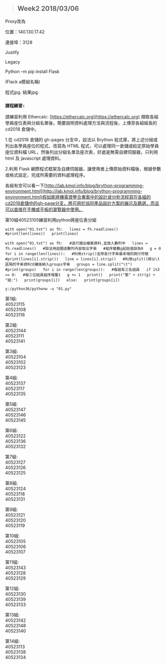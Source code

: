 > ## Week2 2018/03/06

Proxy改為

位置：140.130.17.42

連接埠：3128

Justify

Legacy

Python –m pip install Flask

\(Flack a模組名稱\)

程式jpg. 結果jpg.

### `課程練習:`

請練習利用 Ethercalc: [https://ethercalc.org](https://ethercalc.org) 擷取各組學員座位表與分組名單後，簡要說明資料處理方法與流程後，上傳至各組組長的 cd2018 倉儲中。

1.在 cd2018 倉儲的 gh-pages 分支中，設法以 Brython 程式庫，將上述分組或列出各學員座位的程式，改寫為 HTML 程式，可以處理同一倉儲或給定原始學員座位資料檔 URL，然後列出分組名單及座次表，好處是無需自建伺服器，只利用 html 及 javascript 處理資料。

2.利用 Flask 網際程式框架及自建伺服器，讓使用者上傳原始資料檔後，根據參數或格式設定，完成所需要的資料處理程序。

各組有空可以看一下[http://lab.kmol.info/blog/brython-programming-environment.html](http://lab.kmol.info/blog/brython-programming-environment.html)假如能將機電資整合專案中的設計或分析流程寫在各組的cd2018倉儲中的gh-page分支，將可用於協同產品設計方案的展示及篩選，而且可以直接在手機或平板的瀏覽器中使用。

第10組40523105練習利用python將座位表分組

`with open("01.txt") as fh:  
 lines = fh.readlines()  
 #print(len(lines))  
 print(lines)`

`with open("01.txt") as fh:  
 #逐行讀出檔案資料,並放入數列中  
 lines = fh.readlines()  
 #設法用迴圈逐數列內容取出字串  
 #組序變數g起始值設為0  
 g = 0  
 for i in range(len(lines)):  
 #利用strip()去除各行字串最末端的跳行符號  
 #print(lines[i].strip())  
 line = lines[i].strip()  
 #利用split()將以\t區隔的字串資料分離後納入groups字串  
 groups = line.split("\t")  
 #print(groups)  
 for i in range(len(groups)):  
 #每組有三名組員  
 if i%3 == 0:  
 #每三位組員組序增量1  
 g += 1  
 print()  
 print("第" + str(g) + "組:")  
 print(groups[i])  
 else:  
 print(groups[i])`

`y:/python36/pythonw -u "01.py"`

第1組:  
 40523115  
 40523108  
 40523116

第2組:  
 40523144  
 40523111  
 40523141

第3組:  
 40523104  
 40523102  
 40523123

第4組:  
 40523137  
 40523117  
 40523135

第5組:  
 40523147  
 40523146  
 40523145

第6組:  
 40523122  
 40523136  
 40523132

第7組:  
 40523127  
 40523126  
 40523125

第8組:  
 40523124  
 40523118  
 40523131

第9組:  
 40523121  
 40523120  
 40523119

第10組:  
 40523105  
 40523106  
 40523107

第11組:  
 40523143  
 40523128  
 40523129

第12組:  
 40523130  
 40523139  
 40523133

第13組:  
 40523142  
 40523148  
 40523140

第14組:  
 40523113  
 40523138  
 40523134


